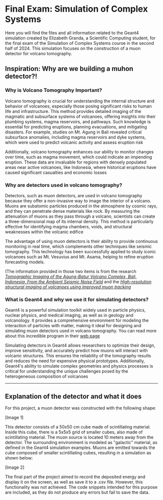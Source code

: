 # **Final Exam: Simulation of Complex Systems**


Here you will find the files and all information related to the Geant4 simulation created by Elizabeth Granda, a Scientific Computing student, for the final exam of the Simulation of Complex Systems course in the second half of 2024. This simulation focuses on the construction of a muon detector for volcano tomography.

## **Inspiration: Why are we building a muhon detector?!**

### **Why is Volcano Tomography Important?**


Volcano tomography is crucial for understanding the internal structure and behavior of volcanoes, especially those posing significant risks to human life and infrastructure. This method provides detailed imaging of the magmatic and subsurface systems of volcanoes, offering insights into their plumbing systems, magma reservoirs, and pathways. Such knowledge is essential for predicting eruptions, planning evacuations, and mitigating disasters. For example, studies on Mt. Agung in Bali revealed critical subsurface anomalies, including magma reservoirs and dyke systems, which were used to predict volcanic activity and assess eruption risk

Additionally, volcano tomography enhances our ability to monitor changes over time, such as magma movement, which could indicate an impending eruption. These data are invaluable for regions with densely populated areas near active volcanoes, like Indonesia, where historical eruptions have caused significant casualties and economic losses


### **Why are detectors used in volcano tomography?**


Detectors, such as muon detectors, are used in volcano tomography because they offer a non-invasive way to image the interior of a volcano. Muons are subatomic particles produced in the atmosphere by cosmic rays, and they can penetrate dense materials like rock. By measuring the attenuation of muons as they pass through a volcano, scientists can create a three-dimensional map of its internal density. This method is particularly effective for identifying magma chambers, voids, and structural weaknesses within the volcanic edifice

The advantage of using muon detectors is their ability to provide continuous monitoring in real time, which complements other techniques like seismic tomography. This technology has been successfully applied to study iconic volcanoes such as Mt. Vesuvius and Mt. Asama, helping to refine eruption forecasting models.



(The information provided in those two items is from the research [*Tomographic Imaging of the Agung-Batur Volcano Complex, Bali, Indonesia, From the Ambient Seismic Noise Field*](https://www.frontiersin.org/journals/earth-science/articles/10.3389/feart.2020.00043/full) and the [*High-resolution structural imaging of volcanoes using improved muon tracking*](https://academic.oup.com/gji/article/235/2/1138/7219314)

### **What is Geant4 and why we use it for simulating detectors?**


Geant4 is a powerful simulation toolkit widely used in particle physics, nuclear physics, and medical imaging, as well as in geology and volcanology. It provides a comprehensive environment for modeling the interaction of particles with matter, making it ideal for designing and simulating muon detectors used in volcano tomography. You can read more about this incredible program in their [web page](https://geant4.web.cern.ch/)

Simulating detectors in Geant4 allows researchers to optimize their design, improve sensitivity, and accurately predict how muons will interact with volcanic structures. This ensures the reliability of the tomography results and reduces the need for expensive physical prototypes. Additionally, Geant4's ability to simulate complex geometries and physics processes is critical for understanding the unique challenges posed by the heterogeneous composition of volcanoes


---

## **Explanation of the detector and what it does**

For this project, a muon detector was constructed with the following shape:

[Image 1]

This detector consists of a 50x50 cm cube made of scintillating material. Inside this cube, there is a 5x5x5 grid of smaller cubes, also made of scintillating material. The muon source is located 10 meters away from the detector. The surrounding environment is modeled as "galactic" material, as defined in the Geant4 simulation examples. Muons are emitted towards the cube composed of smaller scintillating cubes, resulting in a simulation as shown below:

[Image 2]

The final part of the project aimed to record the deposited energy and display it on the screen, as well as save it to a .csv file. However, this functionality was not achieved. The code snippets intended for this purpose are included, as they do not produce any errors but fail to save the data.
